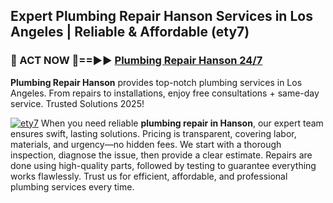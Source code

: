 ## Expert Plumbing Repair Hanson Services in Los Angeles | Reliable & Affordable (ety7)  

<h3>🚿 ACT NOW 🌟==►► <a href="https://tinyurl.com/2ne6vx2x" rel="nofollow">Plumbing Repair Hanson 24/7</a></h3>

**Plumbing Repair Hanson** provides top-notch plumbing services in Los Angeles. From repairs to installations, enjoy free consultations + same-day service. Trusted Solutions 2025!

[![ety7](https://i.imgur.com/4PFF4AK.jpeg)](https://tinyurl.com/2ne6vx2x)
When you need reliable **plumbing repair in Hanson**, our expert team ensures swift, lasting solutions. Pricing is transparent, covering labor, materials, and urgency—no hidden fees. We start with a thorough inspection, diagnose the issue, then provide a clear estimate. Repairs are done using high-quality parts, followed by testing to guarantee everything works flawlessly. Trust us for efficient, affordable, and professional plumbing services every time.